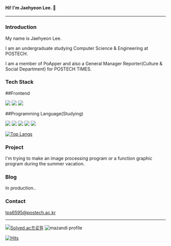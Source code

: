 #### Hi! I'm Jaehyeon Lee. 👋

---

### Introduction
My name is Jaehyeon Lee.

I am an undergraduate studying Computer Science & Engineering at POSTECH. 

I am a member of PoApper and also a General Manager Reporter(Culture & Social Department) for POSTECH TIMES.

### Tech Stack
##Frontend

<img src="https://img.shields.io/badge/CSS3-1572B6?style=flat-square&logo=css3&logoColor=white"/> <img src="https://img.shields.io/badge/HTML5-E34F26?style=flat-square&logo=html5&logoColor=white"/>
<img src="https://img.shields.io/badge/Javascript-F7DF1E?style=flat-square&logo=Javascript&logoColor=white"/>

##Programming Language(Studying)

<img src="https://img.shields.io/badge/C-A8B9CC?style=flat-square&logo=C&logoColor=white"/> <img src="https://img.shields.io/badge/C++-00599C?style=flat-square&logo=cplusplus&logoColor=white"/>
<img src="https://img.shields.io/badge/Javascript-F7DF1E?style=flat-square&logo=Javascript&logoColor=white"/>
<img src="https://img.shields.io/badge/PyPy-193440?style=flat-square&logo=pypy&logoColor=white"/>
<img src="https://img.shields.io/badge/Python-3776AB?style=flat-square&logo=python&logoColor=white"/>


[![Top Langs](https://github-readme-stats.vercel.app/api/top-langs/?username=jddjk)](https://github.com/jddjk/github-readme-stats)

### Project
I'm trying to make an image processing program or a function graphic program during the summer vacation.

### Blog
In production..

### Contact
tps6595@postech.ac.kr

---

[![Solved.ac프로필](http://mazassumnida.wtf/api/v2/generate_badge?boj=tps6595)](https://solved.ac/tps6595)
![mazandi profile](http://mazandi.herokuapp.com/api?handle=tps6595&theme=cold)

[![Hits](https://hits.seeyoufarm.com/api/count/incr/badge.svg?url=https%3A%2F%2Fgithub.com%2Fjddjk%2Fhit-counter&count_bg=%2316CDDE&title_bg=%234A4B2C&icon=&icon_color=%23E7E7E7&title=hits&edge_flat=false)](https://hits.seeyoufarm.com)
